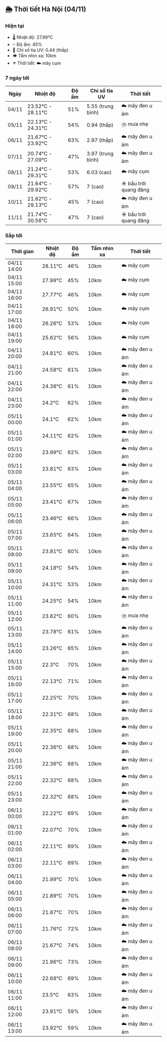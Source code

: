 ## 🌦️ Thời tiết Hà Nội (04/11)

### Hiện tại

- 🌡️ Nhiệt độ: 27.99℃
- 💦 Độ ẩm: 45%
- 🌟 Chỉ số tia UV: 0.44 (thấp)
- 👁️ Tầm nhìn xa: 10km
- ☂️ Thời tiết: ☁️ mây cụm

### 7 ngày tới

| Ngày | Nhiệt độ | Độ ẩm | Chỉ số tia UV | Thời tiết |
| --- | --- | --- | --- | --- |
| 04/11 | 23.52℃ - 28.11℃ | 51% | 5.55 (trung bình) | ☁️ mây đen u ám |
| 05/11 | 22.13℃ - 24.31℃ | 54% | 0.94 (thấp) | ⛈️ mưa nhẹ |
| 06/11 | 21.67℃ - 23.92℃ | 63% | 2.97 (thấp) | ☁️ mây đen u ám |
| 07/11 | 20.74℃ - 27.09℃ | 47% | 3.97 (trung bình) | ☁️ mây đen u ám |
| 08/11 | 21.24℃ - 29.31℃ | 53% | 6.03 (cao) | ☁️ mây cụm |
| 09/11 | 21.64℃ - 29.92℃ | 57% | 7 (cao) | ☀️ bầu trời quang đãng |
| 10/11 | 21.62℃ - 29.13℃ | 45% | 7 (cao) | ☁️ mây đen u ám |
| 11/11 | 21.74℃ - 30.56℃ | 47% | 7 (cao) | ☀️ bầu trời quang đãng |

### Sắp tới

| Thời gian | Nhiệt độ | Độ ẩm | Tầm nhìn xa | Thời tiết |
| --- | --- | --- | --- | --- |
| 04/11 14:00 | 28.11℃ | 46% | 10km | ☁️ mây cụm |
| 04/11 15:00 | 27.99℃ | 45% | 10km | ☁️ mây cụm |
| 04/11 16:00 | 27.77℃ | 46% | 10km | ☁️ mây cụm |
| 04/11 17:00 | 26.91℃ | 50% | 10km | ☁️ mây cụm |
| 04/11 18:00 | 26.26℃ | 53% | 10km | ☁️ mây cụm |
| 04/11 19:00 | 25.62℃ | 56% | 10km | ☁️ mây cụm |
| 04/11 20:00 | 24.81℃ | 60% | 10km | ☁️ mây đen u ám |
| 04/11 21:00 | 24.58℃ | 61% | 10km | ☁️ mây đen u ám |
| 04/11 22:00 | 24.38℃ | 61% | 10km | ☁️ mây đen u ám |
| 04/11 23:00 | 24.2℃ | 62% | 10km | ☁️ mây đen u ám |
| 05/11 00:00 | 24.1℃ | 62% | 10km | ☁️ mây đen u ám |
| 05/11 01:00 | 24.11℃ | 62% | 10km | ☁️ mây đen u ám |
| 05/11 02:00 | 23.99℃ | 62% | 10km | ☁️ mây đen u ám |
| 05/11 03:00 | 23.81℃ | 63% | 10km | ☁️ mây đen u ám |
| 05/11 04:00 | 23.55℃ | 65% | 10km | ☁️ mây đen u ám |
| 05/11 05:00 | 23.41℃ | 67% | 10km | ☁️ mây đen u ám |
| 05/11 06:00 | 23.46℃ | 66% | 10km | ☁️ mây đen u ám |
| 05/11 07:00 | 23.65℃ | 64% | 10km | ☁️ mây đen u ám |
| 05/11 08:00 | 23.81℃ | 60% | 10km | ☁️ mây đen u ám |
| 05/11 09:00 | 24.18℃ | 54% | 10km | ☁️ mây đen u ám |
| 05/11 10:00 | 24.31℃ | 53% | 10km | ☁️ mây đen u ám |
| 05/11 11:00 | 24.25℃ | 54% | 10km | ☁️ mây đen u ám |
| 05/11 12:00 | 23.82℃ | 60% | 10km | ⛈️ mưa nhẹ |
| 05/11 13:00 | 23.78℃ | 61% | 10km | ☁️ mây đen u ám |
| 05/11 14:00 | 23.26℃ | 65% | 10km | ☁️ mây đen u ám |
| 05/11 15:00 | 22.3℃ | 70% | 10km | ☁️ mây đen u ám |
| 05/11 16:00 | 22.13℃ | 71% | 10km | ☁️ mây đen u ám |
| 05/11 17:00 | 22.25℃ | 70% | 10km | ☁️ mây đen u ám |
| 05/11 18:00 | 22.31℃ | 68% | 10km | ☁️ mây đen u ám |
| 05/11 19:00 | 22.35℃ | 68% | 10km | ☁️ mây đen u ám |
| 05/11 20:00 | 22.36℃ | 68% | 10km | ☁️ mây đen u ám |
| 05/11 21:00 | 22.36℃ | 68% | 10km | ☁️ mây đen u ám |
| 05/11 22:00 | 22.32℃ | 68% | 10km | ☁️ mây đen u ám |
| 05/11 23:00 | 22.32℃ | 68% | 10km | ☁️ mây đen u ám |
| 06/11 00:00 | 22.22℃ | 69% | 10km | ☁️ mây đen u ám |
| 06/11 01:00 | 22.07℃ | 70% | 10km | ☁️ mây đen u ám |
| 06/11 02:00 | 22.11℃ | 69% | 10km | ☁️ mây đen u ám |
| 06/11 03:00 | 22.11℃ | 69% | 10km | ☁️ mây đen u ám |
| 06/11 04:00 | 21.99℃ | 70% | 10km | ☁️ mây đen u ám |
| 06/11 05:00 | 21.89℃ | 70% | 10km | ☁️ mây đen u ám |
| 06/11 06:00 | 21.87℃ | 70% | 10km | ☁️ mây đen u ám |
| 06/11 07:00 | 21.76℃ | 72% | 10km | ☁️ mây đen u ám |
| 06/11 08:00 | 21.67℃ | 74% | 10km | ☁️ mây đen u ám |
| 06/11 09:00 | 21.96℃ | 73% | 10km | ☁️ mây đen u ám |
| 06/11 10:00 | 22.68℃ | 69% | 10km | ☁️ mây đen u ám |
| 06/11 11:00 | 23.5℃ | 63% | 10km | ☁️ mây đen u ám |
| 06/11 12:00 | 23.91℃ | 59% | 10km | ☁️ mây đen u ám |
| 06/11 13:00 | 23.92℃ | 59% | 10km | ☁️ mây đen u ám |
